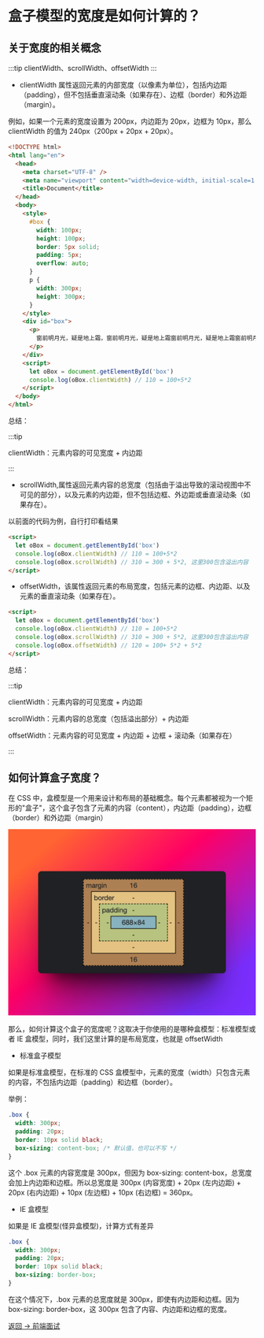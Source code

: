 # 盒子模型的宽度是如何计算的？

## 关于宽度的相关概念

:::tip
clientWidth、scrollWidth、offsetWidth
:::

- clientWidth 属性返回元素的内部宽度（以像素为单位），包括内边距（padding），但不包括垂直滚动条（如果存在）、边框（border）和外边距（margin）。

例如，如果一个元素的宽度设置为 200px，内边距为 20px，边框为 10px，那么 clientWidth 的值为 240px（200px + 20px + 20px）。

```html
<!DOCTYPE html>
<html lang="en">
  <head>
    <meta charset="UTF-8" />
    <meta name="viewport" content="width=device-width, initial-scale=1.0" />
    <title>Document</title>
  </head>
  <body>
    <style>
      #box {
        width: 100px;
        height: 100px;
        border: 5px solid;
        padding: 5px;
        overflow: auto;
      }
      p {
        width: 300px;
        height: 300px;
      }
    </style>
    <div id="box">
      <p>
        窗前明月光，疑是地上霜，窗前明月光，疑是地上霜窗前明月光，疑是地上霜窗前明月光，疑是地上霜
      </p>
    </div>
    <script>
      let oBox = document.getElementById('box')
      console.log(oBox.clientWidth) // 110 = 100+5*2
    </script>
  </body>
</html>
```

总结：

:::tip

clientWidth：元素内容的可见宽度 + 内边距

:::

- scrollWidth,属性返回元素内容的总宽度（包括由于溢出导致的滚动视图中不可见的部分），以及元素的内边距，但不包括边框、外边距或垂直滚动条（如果存在）。

以前面的代码为例，自行打印看结果

```html
<script>
  let oBox = document.getElementById('box')
  console.log(oBox.clientWidth) // 110 = 100+5*2
  console.log(oBox.scrollWidth) // 310 = 300 + 5*2, 这里300包含溢出内容
</script>
```

- offsetWidth，该属性返回元素的布局宽度，包括元素的边框、内边距、以及元素的垂直滚动条（如果存在）。

```html
<script>
  let oBox = document.getElementById('box')
  console.log(oBox.clientWidth) // 110 = 100+5*2
  console.log(oBox.scrollWidth) // 310 = 300 + 5*2, 这里300包含溢出内容
  console.log(oBox.offsetWidth) // 120 = 100+ 5*2 + 5*2
</script>
```

总结：

:::tip

clientWidth：元素内容的可见宽度 + 内边距

scrollWidth：元素内容的总宽度（包括溢出部分）+ 内边距

offsetWidth：元素内容的可见宽度 + 内边距 + 边框 + 滚动条（如果存在）

:::

## 如何计算盒子宽度？

在 CSS 中，盒模型是一个用来设计和布局的基础概念。每个元素都被视为一个矩形的"盒子"，这个盒子包含了元素的内容（content），内边距（padding），边框（border）和外边距（margin）

![盒子模型](./img/%E7%9B%92%E5%AD%90%E6%A8%A1%E5%9E%8B.png)

那么，如何计算这个盒子的宽度呢？这取决于你使用的是哪种盒模型：标准模型或者 IE 盒模型，同时，我们这里计算的是布局宽度，也就是 offsetWidth

- 标准盒子模型

如果是标准盒模型，在标准的 CSS 盒模型中，元素的宽度（width）只包含元素的内容，不包括内边距（padding）和边框（border）。

举例：

```css
.box {
  width: 300px;
  padding: 20px;
  border: 10px solid black;
  box-sizing: content-box; /* 默认值，也可以不写 */
}
```

这个 .box 元素的内容宽度是 300px，但因为 box-sizing: content-box，总宽度会加上内边距和边框。所以总宽度是 300px (内容宽度) + 20px (左内边距) + 20px (右内边距) + 10px (左边框) + 10px (右边框) = 360px。

- IE 盒模型

如果是 IE 盒模型(怪异盒模型)，计算方式有差异

```css
.box {
  width: 300px;
  padding: 20px;
  border: 10px solid black;
  box-sizing: border-box;
}
```

在这个情况下，.box 元素的总宽度就是 300px，即使有内边距和边框。因为 box-sizing: border-box，这 300px 包含了内容、内边距和边框的宽度。

[返回 -> 前端面试](/article/interview/fe/)
